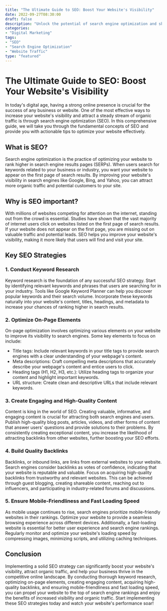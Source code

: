 ```yaml
---
title: "The Ultimate Guide to SEO: Boost Your Website's Visibility"
date: 2022-09-27T08:30:00
draft: false
description: "Unlock the potential of search engine optimization and skyrocket your website's visibility and traffic."
categories:
- "Digital Marketing"
tags:
- "SEO"
- "Search Engine Optimization"
- "Website Traffic"
type: "featured"
---
```


# The Ultimate Guide to SEO: Boost Your Website's Visibility

In today's digital age, having a strong online presence is crucial for the success of any business or website. One of the most effective ways to increase your website's visibility and attract a steady stream of organic traffic is through search engine optimization (SEO). In this comprehensive guide, we will take you through the fundamental concepts of SEO and provide you with actionable tips to optimize your website effectively.

## What is SEO?

Search engine optimization is the practice of optimizing your website to rank higher in search engine results pages (SERPs). When users search for keywords related to your business or industry, you want your website to appear on the first page of search results. By improving your website's visibility in search engines like Google, Bing, and Yahoo, you can attract more organic traffic and potential customers to your site.

## Why is SEO important?

With millions of websites competing for attention on the internet, standing out from the crowd is essential. Studies have shown that the vast majority of internet users click on websites listed on the first page of search results. If your website does not appear on the first page, you are missing out on valuable traffic and potential leads. SEO helps you improve your website's visibility, making it more likely that users will find and visit your site.

## Key SEO Strategies

### 1. Conduct Keyword Research

Keyword research is the foundation of any successful SEO strategy. Start by identifying relevant keywords and phrases that users are searching for in your industry. Tools like Google Keyword Planner can help you discover popular keywords and their search volume. Incorporate these keywords naturally into your website's content, titles, headings, and metadata to increase your chances of ranking higher in search results.

### 2. Optimize On-Page Elements

On-page optimization involves optimizing various elements on your website to improve its visibility to search engines. Some key elements to focus on include:

- Title tags: Include relevant keywords in your title tags to provide search engines with a clear understanding of your webpage's content.
- Meta descriptions: Craft compelling meta descriptions that accurately describe your webpage's content and entice users to click.
- Heading tags (H1, H2, H3, etc.): Utilize heading tags to organize your content and highlight important keywords.
- URL structure: Create clean and descriptive URLs that include relevant keywords.

### 3. Create Engaging and High-Quality Content

Content is king in the world of SEO. Creating valuable, informative, and engaging content is crucial for attracting both search engines and users. Publish high-quality blog posts, articles, videos, and other forms of content that answer users' questions and provide solutions to their problems. By consistently creating exceptional content, you increase the likelihood of attracting backlinks from other websites, further boosting your SEO efforts.

### 4. Build Quality Backlinks

Backlinks, or inbound links, are links from external websites to your website. Search engines consider backlinks as votes of confidence, indicating that your website is reputable and valuable. Focus on acquiring high-quality backlinks from trustworthy and relevant websites. This can be achieved through guest blogging, creating shareable content, reaching out to influencers, and participating in industry-related forums and discussions.

### 5. Ensure Mobile-Friendliness and Fast Loading Speed

As mobile usage continues to rise, search engines prioritize mobile-friendly websites in their rankings. Optimize your website to provide a seamless browsing experience across different devices. Additionally, a fast-loading website is essential for better user experience and search engine rankings. Regularly monitor and optimize your website's loading speed by compressing images, minimizing scripts, and utilizing caching techniques.

## Conclusion

Implementing a solid SEO strategy can significantly boost your website's visibility, attract organic traffic, and help your business thrive in the competitive online landscape. By conducting thorough keyword research, optimizing on-page elements, creating engaging content, acquiring high-quality backlinks, and ensuring mobile-friendliness and fast loading speed, you can propel your website to the top of search engine rankings and enjoy the benefits of increased visibility and organic traffic. Start implementing these SEO strategies today and watch your website's performance soar!
